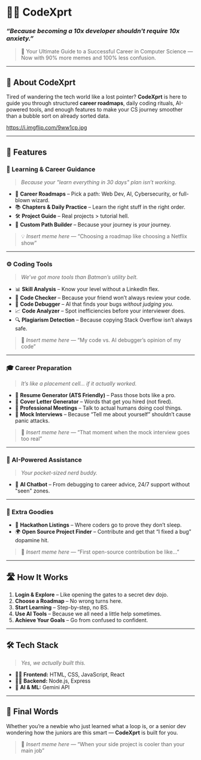 # 👨‍💻 CodeXprt

### *“Because becoming a 10x developer shouldn't require 10x anxiety.”*

> 🚀 Your Ultimate Guide to a Successful Career in Computer Science — Now with 90% more memes and 100% less confusion.

---

## 🎯 About CodeXprt

Tired of wandering the tech world like a lost pointer?
**CodeXprt** is here to guide you through structured **career roadmaps**, daily coding rituals, AI-powered tools, and enough features to make your CS journey smoother than a bubble sort on already sorted data.

https://i.imgflip.com/9ww1cp.jpg

---

## 🌟 Features

### 🧭 Learning & Career Guidance

> *Because your "learn everything in 30 days" plan isn’t working.*

* 📌 **Career Roadmaps** – Pick a path: Web Dev, AI, Cybersecurity, or full-blown wizard.
* 📚 **Chapters & Daily Practice** – Learn the right stuff in the right order.
* 🛠 **Project Guide** – Real projects > tutorial hell.
* 🧩 **Custom Path Builder** – Because your journey is *your* journey.

> 💡 *Insert meme here* — “Choosing a roadmap like choosing a Netflix show”

---

### ⚙️ Coding Tools

> *We’ve got more tools than Batman’s utility belt.*

* 📊 **Skill Analysis** – Know your level without a LinkedIn flex.
* 🧠 **Code Checker** – Because your friend won’t always review your code.
* 🐞 **Code Debugger** – AI that finds your bugs *without judging you*.
* 📈 **Code Analyzer** – Spot inefficiencies before your interviewer does.
* 🔍 **Plagiarism Detection** – Because copying Stack Overflow isn’t always safe.

> 🤖 *Insert meme here* — “My code vs. AI debugger’s opinion of my code”

---

### 🎓 Career Preparation

> *It’s like a placement cell… if it actually worked.*

* 📄 **Resume Generator (ATS Friendly)** – Pass those bots like a pro.
* 📝 **Cover Letter Generator** – Words that get you hired (not fired).
* 💼 **Professional Meetings** – Talk to actual humans doing cool things.
* 🎤 **Mock Interviews** – Because “Tell me about yourself” shouldn’t cause panic attacks.

> 🎯 *Insert meme here* — “That moment when the mock interview goes too real”

---

### 🧠 AI-Powered Assistance

> *Your pocket-sized nerd buddy.*

* 💬 **AI Chatbot** – From debugging to career advice, 24/7 support without "seen" zones.

---

### 🎉 Extra Goodies

* 🏁 **Hackathon Listings** – Where coders go to prove they don’t sleep.
* 🌍 **Open Source Project Finder** – Contribute and get that “I fixed a bug” dopamine hit.

> 🥳 *Insert meme here* — “First open-source contribution be like…”

---

## 🛣️ How It Works

1. **Login & Explore** – Like opening the gates to a secret dev dojo.
2. **Choose a Roadmap** – No wrong turns here.
3. **Start Learning** – Step-by-step, no BS.
4. **Use AI Tools** – Because we all need a little help sometimes.
5. **Achieve Your Goals** – Go from confused to confident.

---

## 🛠 Tech Stack

> *Yes, we actually built this.*

* 🧑‍🎨 **Frontend:** HTML, CSS, JavaScript, React
* 🧑‍🍳 **Backend:** Node.js, Express
* 🤖 **AI & ML:** Gemini API

---

## 🧢 Final Words

Whether you’re a newbie who just learned what a loop is, or a senior dev wondering how the juniors are this smart — **CodeXprt** is built for you.

> 💬 *Insert meme here* — “When your side project is cooler than your main job”
